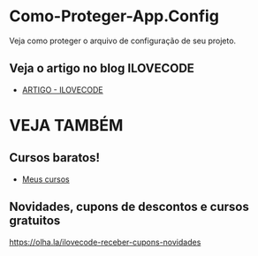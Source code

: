 # Como-Proteger-App.Config
Veja como proteger o arquivo de configuração de seu projeto.

## Veja o artigo no blog ILOVECODE
- [ARTIGO - ILOVECODE](https://ilovecode.com.br/como-proteger-app-config-web-config-atraves-do-c)


# VEJA TAMBÉM
## Cursos baratos!
- [Meus cursos](https://olha.la/udemy)

## Novidades, cupons de descontos e cursos gratuitos
https://olha.la/ilovecode-receber-cupons-novidades

